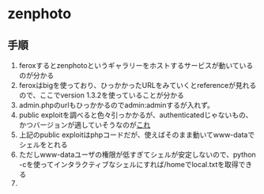# zenphoto
## 手順
1. feroxするとzenphotoというギャラリーをホストするサービスが動いているのが分かる
2. feroxはbigを使っており、ひっかかったURLをみていくとreferenceが見れるので、ここでversion 1.3.2を使っていることが分かる
3. admin.phpのurlもひっかかるのでadmin:adminするが入れず。
4. public exploitを調べると色々引っかかるが、authenticatedじゃないもの、かつバージョンが適していそうなのが[これ](https://www.exploit-db.com/exploits/18083)
5. 上記のpublic exploitはphpコードだが、使えばそのまま動いてwww-dataでシェルをとれる
6. ただしwww-dataユーザの権限が低すぎてシェルが安定しないので、python -cを使ってインタラクティブなシェルにすれば/homeでlocal.txtを取得できる
7. 